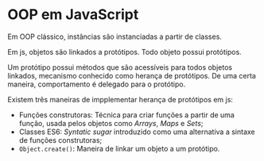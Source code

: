# OOP em JavaScript

Em OOP clássico, instâncias são instanciadas a partir de classes.

Em js, objetos são linkados a protótipos. Todo objeto possui protótipos.

Um protótipo possui métodos que são acessíveis para todos objetos linkados, mecanismo conhecido como herança de protótipos. De uma certa maneira, comportamento é delegado para o protótipo.

Existem três maneiras de impplementar herança de protótipos em js:
 - Funções construtoras: Técnica para criar funções a partir de uma função, usada pelos objetos como *Arrays*, *Maps* e *Sets*;
 - Classes ES6: *Syntatic sugar* introduzido como uma alternativa a sintaxe de funções construtoras;
 - `Object.create()`: Maneira de linkar um objeto a um protótipo.

